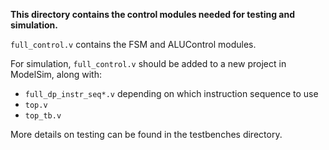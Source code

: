 **This directory contains the control modules needed for testing and simulation.**

`full_control.v` contains the FSM and ALUControl modules.

For simulation, `full_control.v` should be added to a new project in ModelSim, along with:
- `full_dp_instr_seq*.v` depending on which instruction sequence to use
- `top.v`
- `top_tb.v`

More details on testing can be found in the testbenches directory.
